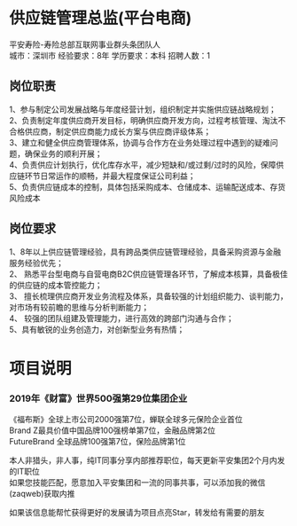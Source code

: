 # 供应链管理总监(平台电商)
平安寿险-寿险总部互联网事业群头条团队人  
城市：深圳市 经验要求：8年 学历要求：本科  招聘人数：1

## 岗位职责
1、参与制定公司发展战略与年度经营计划，组织制定并实施供应链战略规划；   
2、负责制定年度供应商开发目标，明确供应商开发方向，过程考核管理、淘汰不合格供应商，制定供应商能力成长方案与供应商评级体系；   
3、建立和健全供应商管理体系，协调与合作方在业务处理过程中遇到的疑难问题，确保业务的顺利开展；   
4、负责供应计划执行，优化库存水平，减少短缺和/或过剩/过时的风险，保障供应链环节日常运作的顺畅，并最大程度保证公司利益；   
5、负责供应链成本的控制，具体包括采购成本、仓储成本、运输配送成本、存货风险成本

## 岗位要求
1、8年以上供应链管理经验，具有跨品类供应链管理经验，具备采购资源与金融服务经验优先；   
2、 熟悉平台型电商与自营电商B2C供应链管理各环节，了解成本核算，具备极佳的供应链的成本管控能力；   
3、 擅长梳理供应商开发业务流程及体系，具备较强的计划组织能力、谈判能力，对市场有较前瞻的思维与分析判断能力；   
4、 较强的团队组建及管理能力，进行高效的跨部门沟通与合作；   
5、具有敏锐的业务创造力，对创新型业务有热情；

# 项目说明

### 2019年《财富》世界500强第29位集团企业
《福布斯》全球上市公司2000强第7位，蝉联全球多元保险企业首位  
Brand Z最具价值中国品牌100强榜单第7位，金融品牌第2位  
FutureBrand 全球品牌100强第7位，保险品牌第1位

本人非猎头，非人事，纯IT同事分享内部推荐职位，每天更新平安集团2个月内发的IT职位  
如果您技能匹配，愿意加入平安集团和一流的同事共事，可以添加我的微信(zaqweb)获取内推 

如果该信息能帮忙获得更好的发展请为项目点亮Star，转发给有需要的朋友




